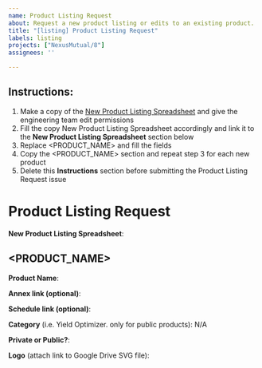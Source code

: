 ```yaml
---
name: Product Listing Request
about: Request a new product listing or edits to an existing product.
title: "[listing] Product Listing Request"
labels: listing
projects: ["NexusMutual/8"]
assignees: ''

---
```


## Instructions:
1. Make a copy of the [New Product Listing Spreadsheet](https://docs.google.com/spreadsheets/d/1KugFl4qv9plCtFXfRgd5Ip0bXpAiZo6Yqm8CnWEBOUg/edit#gid=1512129648) and give the engineering team edit permissions
2. Fill the copy New Product Listing Spreadsheet accordingly and link it to the **New Product Listing Spreadsheet** section below
3. Replace <PRODUCT_NAME> and fill the fields
4. Copy the <PRODUCT_NAME> section and repeat step 3 for each new product
4. Delete this **Instructions** section before submitting the Product Listing Request issue

# Product Listing Request

**New Product Listing Spreadsheet**:

## <PRODUCT_NAME>

**Product Name**:

**Annex link (optional)**:

**Schedule link (optional)**:

**Category** (i.e. Yield Optimizer. only for public products): N/A 

**Private or Public?**: 

**Logo** (attach link to Google Drive SVG file):
